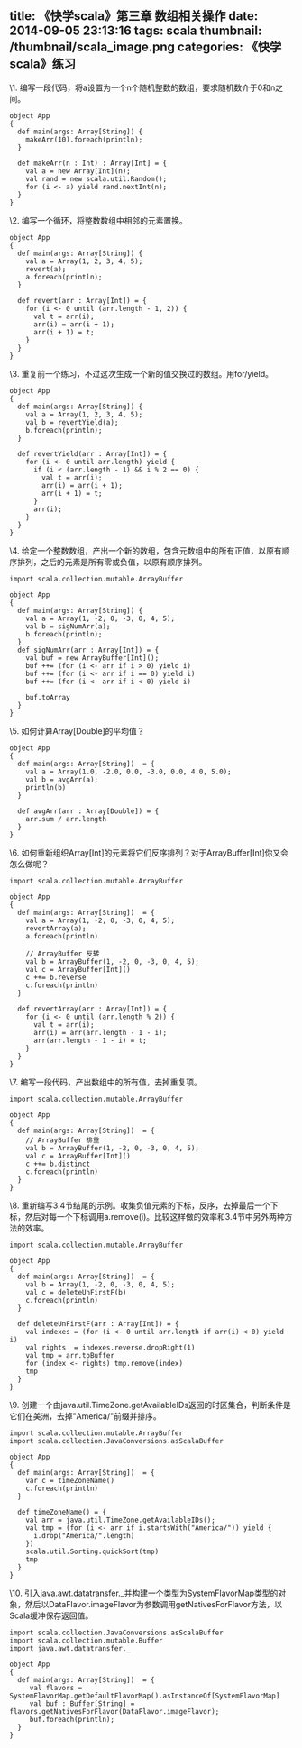 title: 《快学scala》第三章 数组相关操作
date: 2014-09-05 23:13:16
tags: scala
thumbnail: /thumbnail/scala_image.png
categories: 《快学scala》练习
---

\1. 编写一段代码，将a设置为一个n个随机整数的数组，要求随机数介于0和n之间。

```
object App
{
  def main(args: Array[String]) {
    makeArr(10).foreach(println);
  } 
   
  def makeArr(n : Int) : Array[Int] = {
    val a = new Array[Int](n);
    val rand = new scala.util.Random();
    for (i <- a) yield rand.nextInt(n);
  }                   
}  
```

\2. 编写一个循环，将整数数组中相邻的元素置换。


```
object App
{
  def main(args: Array[String]) {
    val a = Array(1, 2, 3, 4, 5);
    revert(a);
    a.foreach(println);
  } 
  
  def revert(arr : Array[Int]) = {
    for (i <- 0 until (arr.length - 1, 2)) {
      val t = arr(i);
      arr(i) = arr(i + 1);
      arr(i + 1) = t;
    } 
  } 
} 
```

\3. 重复前一个练习，不过这次生成一个新的值交换过的数组。用for/yield。 

```
object App
{
  def main(args: Array[String]) {
    val a = Array(1, 2, 3, 4, 5);
    val b = revertYield(a);
    b.foreach(println);
  }

  def revertYield(arr : Array[Int]) = {
    for (i <- 0 until arr.length) yield {
      if (i < (arr.length - 1) && i % 2 == 0) {
        val t = arr(i);
        arr(i) = arr(i + 1);
        arr(i + 1) = t;
      } 
      arr(i);
    } 
  } 
} 
```

\4.  给定一个整数数组，产出一个新的数组，包含元数组中的所有正值，以原有顺序排列，之后的元素是所有零或负值，以原有顺序排列。 

```
import scala.collection.mutable.ArrayBuffer

object App
{
  def main(args: Array[String]) {
    val a = Array(1, -2, 0, -3, 0, 4, 5);
    val b = sigNumArr(a);
    b.foreach(println);
  }
  def sigNumArr(arr : Array[Int]) = {
    val buf = new ArrayBuffer[Int]();
    buf ++= (for (i <- arr if i > 0) yield i)
    buf ++= (for (i <- arr if i == 0) yield i)
    buf ++= (for (i <- arr if i < 0) yield i)

    buf.toArray
  }
}
```

\5. 如何计算Array[Double]的平均值？ 

```
object App
{
  def main(args: Array[String])  = {
    val a = Array(1.0, -2.0, 0.0, -3.0, 0.0, 4.0, 5.0);
    val b = avgArr(a);
    println(b)
  }

  def avgArr(arr : Array[Double]) = {
    arr.sum / arr.length          
  } 
}
```

\6. 如何重新组织Array[Int]的元素将它们反序排列？对于ArrayBuffer[Int]你又会怎么做呢？  

```
import scala.collection.mutable.ArrayBuffer

object App
{
  def main(args: Array[String])  = {
    val a = Array(1, -2, 0, -3, 0, 4, 5);
    revertArray(a);
    a.foreach(println)
   
    // ArrayBuffer 反转
    val b = ArrayBuffer(1, -2, 0, -3, 0, 4, 5);
    val c = ArrayBuffer[Int]()
    c ++= b.reverse
    c.foreach(println)
  }  
     
  def revertArray(arr : Array[Int]) = {
    for (i <- 0 until (arr.length % 2)) {
      val t = arr(i); 
      arr(i) = arr(arr.length - 1 - i);
      arr(arr.length - 1 - i) = t;
    } 
  } 
}
```

\7. 编写一段代码，产出数组中的所有值，去掉重复项。

```
import scala.collection.mutable.ArrayBuffer

object App
{
  def main(args: Array[String])  = {
    // ArrayBuffer 排重
    val b = ArrayBuffer(1, -2, 0, -3, 0, 4, 5);
    val c = ArrayBuffer[Int]() 
    c ++= b.distinct
    c.foreach(println)
  } 
}
```

\8. 重新编写3.4节结尾的示例。收集负值元素的下标，反序，去掉最后一个下标，然后对每一个下标调用a.remove(i)。比较这样做的效率和3.4节中另外两种方法的效率。 

```
import scala.collection.mutable.ArrayBuffer

object App
{
  def main(args: Array[String])  = {
    val b = Array(1, -2, 0, -3, 0, 4, 5);
    val c = deleteUnFirstF(b)
    c.foreach(println)
  } 
  
  def deleteUnFirstF(arr : Array[Int]) = {
    val indexes = (for (i <- 0 until arr.length if arr(i) < 0) yield i)
    val rights  = indexes.reverse.dropRight(1)
    val tmp = arr.toBuffer
    for (index <- rights) tmp.remove(index)
    tmp 
  }
}
```

\9. 创建一个由java.util.TimeZone.getAvailableIDs返回的时区集合，判断条件是它们在美洲，去掉"America/"前缀并排序。 

```
import scala.collection.mutable.ArrayBuffer
import scala.collection.JavaConversions.asScalaBuffer

object App
{
  def main(args: Array[String])  = {
    var c = timeZoneName()
    c.foreach(println)
  }        
  
  def timeZoneName() = {
    val arr = java.util.TimeZone.getAvailableIDs();
    val tmp = (for (i <- arr if i.startsWith("America/")) yield {
      i.drop("America/".length)
    })
    scala.util.Sorting.quickSort(tmp)
    tmp
  }
}
```
\10. 引入java.awt.datatransfer._并构建一个类型为SystemFlavorMap类型的对象，然后以DataFlavor.imageFlavor为参数调用getNativesForFlavor方法，以Scala缓冲保存返回值。

```
import scala.collection.JavaConversions.asScalaBuffer
import scala.collection.mutable.Buffer
import java.awt.datatransfer._

object App
{
  def main(args: Array[String])  = {
     val flavors = SystemFlavorMap.getDefaultFlavorMap().asInstanceOf[SystemFlavorMap]
     val buf : Buffer[String] = flavors.getNativesForFlavor(DataFlavor.imageFlavor);
     buf.foreach(println);
  }
}
```
